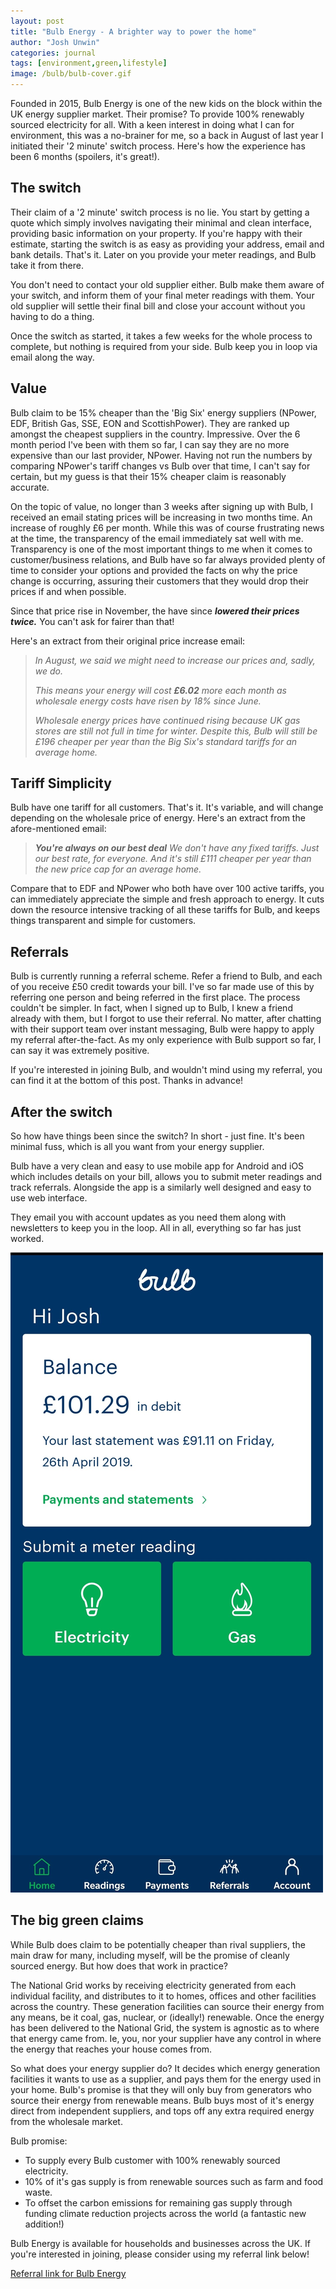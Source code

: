 ```yaml
---
layout: post
title: "Bulb Energy - A brighter way to power the home"
author: "Josh Unwin"
categories: journal
tags: [environment,green,lifestyle]
image: /bulb/bulb-cover.gif
---
```


Founded in 2015, Bulb Energy is one of the new kids on the block within the UK energy supplier market. Their promise? To provide 100% renewably sourced electricity for all. With a keen interest in doing what I can for environment, this was a no-brainer for me, so a back in August of last year I initiated their '2 minute' switch process. Here's how the experience has been 6 months (spoilers, it's great!).


## The switch

Their claim of a '2 minute' switch process is no lie. You start by getting a quote which simply involves navigating their minimal and clean interface, providing basic information on your property. If you're happy with their estimate, starting the switch is as easy as providing your address, email and bank details. That's it. Later on you provide your meter readings, and Bulb take it from there.

You don't need to contact your old supplier either. Bulb make them aware of your switch, and inform them of your final meter readings with them. Your old supplier will settle their final bill and close your account without you having to do a thing.

Once the switch as started, it takes a few weeks for the whole process to complete, but nothing is required from your side. Bulb keep you in loop via email along the way.


## Value
Bulb claim to be 15% cheaper than the 'Big Six' energy suppliers (NPower, EDF, British Gas, SSE, EON and ScottishPower). They are ranked up amongst the cheapest suppliers in the country. Impressive. Over the 6 month period I've been with them so far, I can say they are no more expensive than our last provider, NPower. Having not run the numbers by comparing NPower's tariff changes vs Bulb over that time, I can't say for certain, but my guess is that their 15% cheaper claim is reasonably accurate.

On the topic of value, no longer than 3 weeks after signing up with Bulb, I received an email stating prices will be increasing in two months time. An increase of roughly £6 per month. While this was of course frustrating news at the time, the transparency of the email immediately sat well with me. Transparency is one of the most important things to me when it comes to customer/business relations, and Bulb have so far always provided plenty of time to consider your options and provided the facts on why the price change is occurring, assuring their customers that they would drop their prices if and when possible.

Since that price rise in November, the have since **_lowered their prices twice._** You can't ask for fairer than that!

Here's an extract from their original price increase email:

> _In August, we said we might need to increase our prices and, sadly, we do._
>
>
>
> _This means your energy will cost_ **_£6.02_** _more each month as wholesale energy costs have risen by 18% since June._
>
>
>
> _Wholesale energy prices have continued rising because UK gas stores are still not full in time for winter. Despite this,_ _Bulb_ _will
> still be £196 cheaper per year than the Big Six's standard tariffs for
> an average home._



## Tariff Simplicity

Bulb have one tariff for all customers. That's it. It's variable, and will change depending on the wholesale price of energy. Here's an extract from the afore-mentioned email:

> **_You're always on our best deal_**
> _We don't have any fixed tariffs. Just our best rate, for everyone. And it's still £111 cheaper per year than the new price cap for an
> average home._


Compare that to EDF and NPower who both have over 100 active tariffs, you can immediately appreciate the simple and fresh approach to energy. It cuts down the resource intensive tracking of all these tariffs for Bulb, and keeps things transparent and simple for customers.



## Referrals
Bulb is currently running a referral scheme. Refer a friend to Bulb, and each of you receive £50 credit towards your bill. I've so far made use of this by referring one person and being referred in the first place. The process couldn't be simpler. In fact, when I signed up to Bulb, I knew a friend already with them, but I forgot to use their referral. No matter, after chatting with their support team over instant messaging, Bulb were happy to apply my referral after-the-fact.
As my only experience with Bulb support so far, I can say it was extremely positive.

If you're interested in joining Bulb, and wouldn't mind using my referral, you can find it at the bottom of this post. Thanks in advance!



## After the switch
So how have things been since the switch? In short - just fine. It's been minimal fuss, which is all you want from your energy supplier.

Bulb have a very clean and easy to use mobile app for Android and iOS which includes details on your bill, allows you to submit meter readings and track referrals. Alongside the app is a similarly well designed and easy to use web interface.

They email you with account updates as you need them along with newsletters to keep you in the loop. All in all, everything so far has just worked.

  ![A screenshot from Bulb's Android app](/assets/img/bulb/bulb-android-app.jpg)

## The big green claims

While Bulb does claim to be potentially cheaper than rival suppliers, the main draw for many, including myself, will be the promise of cleanly sourced energy. But how does that work in practice?

The National Grid works by receiving electricity generated from each individual facility, and distributes to it to homes, offices and other facilities across the country. These generation facilities can source their energy from any means, be it coal, gas, nuclear, or (ideally!) renewable. Once the energy has been delivered to the National Grid, the system is agnostic as to where that energy came from. Ie, you, nor your supplier have any control in where the energy that reaches your house comes from.

So what does your energy supplier do? It decides which energy generation facilities it wants to use as a supplier, and pays them for the energy used in your home. Bulb's promise is that they will only buy from generators who source their energy from renewable means. Bulb buys most of it's energy direct from independent suppliers, and tops off any extra required energy from the wholesale market.

Bulb promise:
 - To supply every Bulb customer with 100% renewably sourced electricity.
 - 10% of it's gas supply is from renewable sources such as farm and food waste.
 - To offset the carbon emissions for remaining gas supply through funding climate reduction projects across the world (a fantastic new addition!)


Bulb Energy is available for households and businesses across the UK. If you're interested in joining, please consider using my referral link below!

[Referral link for Bulb Energy](http://bulb.co.uk/refer/joshu9503)
